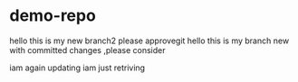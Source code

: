 # demo-repo
hello this is my new branch2 
please approvegit
hello this is my branch new with committed changes ,please consider

iam again updating 
iam just retriving 